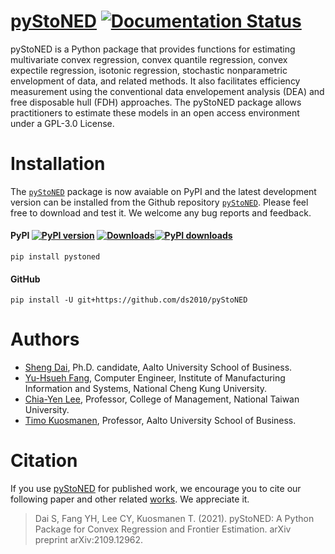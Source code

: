# [pyStoNED](https://pystoned.readthedocs.io/en/latest/) [![Documentation Status](https://readthedocs.org/projects/pystoned/badge/?version=latest)](https://pystoned.readthedocs.io/en/latest/?badge=latest)

pyStoNED is a Python package that provides functions for estimating multivariate convex regression, convex quantile regression, convex expectile regression, isotonic regression, stochastic nonparametric envelopment of data, and related methods. It also facilitates efficiency measurement using the conventional data envelopement analysis (DEA) and free disposable hull (FDH) approaches. The pyStoNED package allows practitioners to estimate these models in an open access environment under a GPL-3.0 License.

# Installation

The [`pyStoNED`](https://pypi.org/project/pystoned/) package is now avaiable on PyPI and the latest development version can be installed from the Github repository [`pyStoNED`](https://github.com/ds2010/pyStoNED). Please feel free to download and test it. We welcome any bug reports and feedback.

#### PyPI [![PyPI version](https://img.shields.io/pypi/v/pystoned.svg?maxAge=3600)](https://pypi.org/project/pystoned/) [![Downloads](https://pepy.tech/badge/pystoned)](https://pepy.tech/project/pystoned)[![PyPI downloads](https://img.shields.io/pypi/dm/pystoned.svg?maxAge=21600)](https://pypistats.org/packages/pystoned)

    pip install pystoned

#### GitHub

    pip install -U git+https://github.com/ds2010/pyStoNED

# Authors

 + [Sheng Dai](https://daisheng.io), Ph.D. candidate, Aalto University School of Business.
 + [Yu-Hsueh Fang](https://github.com/Fangop), Computer Engineer, Institute of Manufacturing Information and Systems, National Cheng Kung University.
 + [Chia-Yen Lee](http://polab.im.ntu.edu.tw/), Professor, College of Management, National Taiwan University.
 + [Timo Kuosmanen](https://www.researchgate.net/profile/Timo_Kuosmanen), Professor, Aalto University School of Business.

# Citation

If you use [pyStoNED](https://pypi.org/project/pystoned/) for published work, we encourage you to cite our following paper and other related [works](https://pystoned.readthedocs.io/en/latest/citing/index.html). We appreciate it.

> Dai S, Fang YH, Lee CY, Kuosmanen T. (2021). pyStoNED: A Python Package for Convex Regression and Frontier Estimation. arXiv preprint arXiv:2109.12962.

